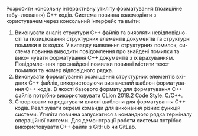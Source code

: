 Розробити консольну iнтерактивну утилiту форматування (позицiйне табу-
лювання) C++ кодiв.
Система повинна взаємодiяти з користувачем через
консольний iнтерфейс та вмiти:
1. Виконувати аналiз структури C++ файлiв та виявляти невiдповiдно-
стi та позицiювання структурних елементiв документiв та структурнi
помилки в їх кодах. У випадку виявлення структурних помилок, си-
стема повинна виводити повiдомлення про знайденi помилки та вико-
нувати форматування C++ документiв з їх врахуванням. Повiдомле-
ння про знайденi помилки повиннi мiстити текст помилки та номер
вiдповiдного рядка.
2. Виконувати форматування розмiщення структурних елементiв вхi-
дних C++ файлiв, використовуючи визначений шаблон форматува-
ння C++ кодiв. В якостi базового формату для форматування C++
файлiв потрiбно використовувати CLion 2018.2 Code Style. C/C++.
3. Створювати та редагувати власнi шаблони для форматування C++
кодiв.
Реалiзувати окремi команди для виконання рiзних функцiй системи.
Утилiта повинна запускатися з командного рядка термiналу операцiйної
системи. Для демонстрацiї роботи системи потрiбно використовувати C++
файли з GitHub чи GitLab.

